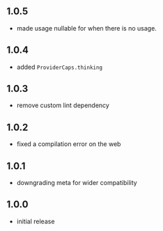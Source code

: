 ## 1.0.5

- made usage nullable for when there is no usage.

## 1.0.4

- added `ProviderCaps.thinking`

## 1.0.3

- remove custom lint dependency

## 1.0.2

- fixed a compilation error on the web

## 1.0.1

- downgrading meta for wider compatibility

## 1.0.0

- initial release
